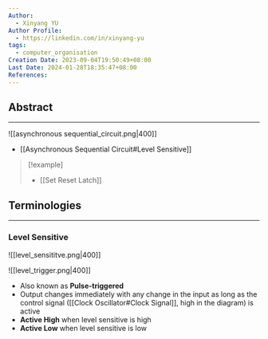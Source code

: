 ```yaml
---
Author:
  - Xinyang YU
Author Profile:
  - https://linkedin.com/in/xinyang-yu
tags:
  - computer_organisation
Creation Date: 2023-09-04T19:50:49+08:00
Last Date: 2024-01-28T18:35:47+08:00
References: 
---
```

## Abstract
--- 
![[asynchronous sequential_circuit.png|400]]

- [[Asynchronous Sequential Circuit#Level Sensitive]]



>[!example]
>- [[Set Reset Latch]]

## Terminologies
---
### Level Sensitive

![[level_sensititve.png|400]]

![[level_trigger.png|400]]


- Also known as **Pulse-triggered**
- Output changes immediately with any change in the input as long as the control signal ([[Clock Oscillator#Clock Signal]], high in the diagram) is active
- **Active High** when level sensitive is high
- **Active Low** when level sensitive is low

